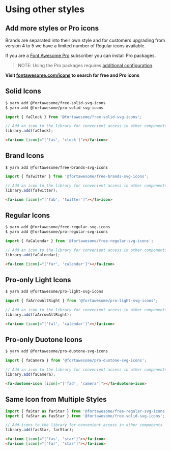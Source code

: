 # Using other styles

## Add more styles or Pro icons
Brands are separated into their own style and for customers upgrading from version 4 to 5 we have a limited number of Regular icons available.

If you are a [Font Awesome Pro](https://fontawesome.com/pro) subscriber you can install Pro packages.

> NOTE: Using the Pro packages requires [additional configuration](https://fontawesome.com/how-to-use/on-the-web/setup/using-package-managers).

**Visit [fontawesome.com/icons](https://fontawesome.com/icons) to search for free and Pro icons**

## Solid Icons

```bash
$ yarn add @fortawesome/free-solid-svg-icons
$ yarn add @fortawesome/pro-solid-svg-icons
```

```javascript
import { faClock } from '@fortawesome/free-solid-svg-icons';

// Add an icon to the library for convenient access in other components
library.add(faClock);
```

```html
<fa-icon [icon]="['fas', 'clock']"></fa-icon>
```

## Brand Icons

```
$ yarn add @fortawesome/free-brands-svg-icons
```

```javascript
import { faTwitter } from '@fortawesome/free-brands-svg-icons';

// Add an icon to the library for convenient access in other components
library.add(faTwitter);
```

```html
<fa-icon [icon]="['fab', 'twitter']"></fa-icon>
```

## Regular Icons

```bash
$ yarn add @fortawesome/free-regular-svg-icons
$ yarn add @fortawesome/pro-regular-svg-icons
```

```javascript
import { faCalendar } from '@fortawesome/free-regular-svg-icons';

// Add an icon to the library for convenient access in other components
library.add(faCalendar);
```

```html
<fa-icon [icon]="['far', 'calendar']"></fa-icon>
```

## Pro-only Light Icons

```bash
$ yarn add @fortawesome/pro-light-svg-icons
```

```javascript
import { faArrowAltRight } from '@fortawesome/pro-light-svg-icons';

// Add an icon to the library for convenient access in other components
library.add(faArrowAltRight);
```

```html
<fa-icon [icon]="['fal', 'calendar']"></fa-icon>
```

## Pro-only Duotone Icons

```bash
$ yarn add @fortawesome/pro-duotone-svg-icons
```

```javascript
import { faCamera } from '@fortawesome/pro-duotone-svg-icons';

// Add an icon to the library for convenient access in other components
library.add(faCamera);
```

```html
<fa-duotone-icon [icon]="['fad', 'camera']"></fa-duotone-icon>
```

## Same Icon from Multiple Styles

```javascript
import { faStar as farStar } from '@fortawesome/free-regular-svg-icons';
import { faStar as fasStar } from '@fortawesome/free-solid-svg-icons';

// Add icons to the library for convenient access in other components
library.add(fasStar, farStar);
```

```html
<fa-icon [icon]="['fas', 'star']"></fa-icon>
<fa-icon [icon]="['far', 'star']"></fa-icon>
```
